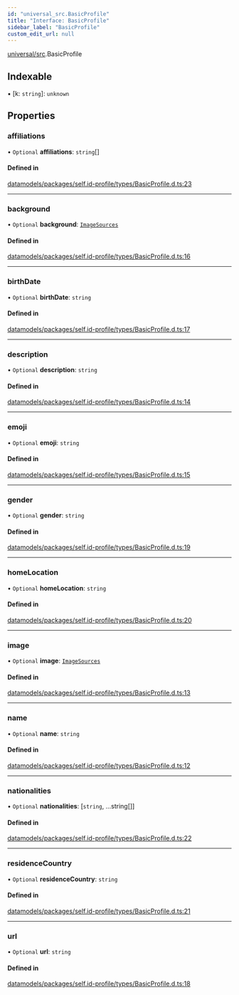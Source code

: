 ```yaml
---
id: "universal_src.BasicProfile"
title: "Interface: BasicProfile"
sidebar_label: "BasicProfile"
custom_edit_url: null
---
```


[universal/src](../modules/universal_src.md).BasicProfile

## Indexable

▪ [k: `string`]: `unknown`

## Properties

### affiliations

• `Optional` **affiliations**: `string`[]

#### Defined in

[datamodels/packages/self.id-profile/types/BasicProfile.d.ts:23](https://github.com/ceramicstudio/datamodels/blob/f5da70f/packages/self.id-profile/types/BasicProfile.d.ts#L23)

___

### background

• `Optional` **background**: [`ImageSources`](universal_src.ImageSources.md)

#### Defined in

[datamodels/packages/self.id-profile/types/BasicProfile.d.ts:16](https://github.com/ceramicstudio/datamodels/blob/f5da70f/packages/self.id-profile/types/BasicProfile.d.ts#L16)

___

### birthDate

• `Optional` **birthDate**: `string`

#### Defined in

[datamodels/packages/self.id-profile/types/BasicProfile.d.ts:17](https://github.com/ceramicstudio/datamodels/blob/f5da70f/packages/self.id-profile/types/BasicProfile.d.ts#L17)

___

### description

• `Optional` **description**: `string`

#### Defined in

[datamodels/packages/self.id-profile/types/BasicProfile.d.ts:14](https://github.com/ceramicstudio/datamodels/blob/f5da70f/packages/self.id-profile/types/BasicProfile.d.ts#L14)

___

### emoji

• `Optional` **emoji**: `string`

#### Defined in

[datamodels/packages/self.id-profile/types/BasicProfile.d.ts:15](https://github.com/ceramicstudio/datamodels/blob/f5da70f/packages/self.id-profile/types/BasicProfile.d.ts#L15)

___

### gender

• `Optional` **gender**: `string`

#### Defined in

[datamodels/packages/self.id-profile/types/BasicProfile.d.ts:19](https://github.com/ceramicstudio/datamodels/blob/f5da70f/packages/self.id-profile/types/BasicProfile.d.ts#L19)

___

### homeLocation

• `Optional` **homeLocation**: `string`

#### Defined in

[datamodels/packages/self.id-profile/types/BasicProfile.d.ts:20](https://github.com/ceramicstudio/datamodels/blob/f5da70f/packages/self.id-profile/types/BasicProfile.d.ts#L20)

___

### image

• `Optional` **image**: [`ImageSources`](universal_src.ImageSources.md)

#### Defined in

[datamodels/packages/self.id-profile/types/BasicProfile.d.ts:13](https://github.com/ceramicstudio/datamodels/blob/f5da70f/packages/self.id-profile/types/BasicProfile.d.ts#L13)

___

### name

• `Optional` **name**: `string`

#### Defined in

[datamodels/packages/self.id-profile/types/BasicProfile.d.ts:12](https://github.com/ceramicstudio/datamodels/blob/f5da70f/packages/self.id-profile/types/BasicProfile.d.ts#L12)

___

### nationalities

• `Optional` **nationalities**: [`string`, ...string[]]

#### Defined in

[datamodels/packages/self.id-profile/types/BasicProfile.d.ts:22](https://github.com/ceramicstudio/datamodels/blob/f5da70f/packages/self.id-profile/types/BasicProfile.d.ts#L22)

___

### residenceCountry

• `Optional` **residenceCountry**: `string`

#### Defined in

[datamodels/packages/self.id-profile/types/BasicProfile.d.ts:21](https://github.com/ceramicstudio/datamodels/blob/f5da70f/packages/self.id-profile/types/BasicProfile.d.ts#L21)

___

### url

• `Optional` **url**: `string`

#### Defined in

[datamodels/packages/self.id-profile/types/BasicProfile.d.ts:18](https://github.com/ceramicstudio/datamodels/blob/f5da70f/packages/self.id-profile/types/BasicProfile.d.ts#L18)
